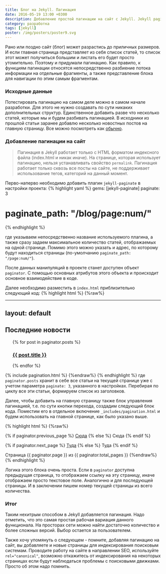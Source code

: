 ```yaml
---
title: Блог на Jekyll. Пагинация
date: 2016-05-19 13:00 +0300
description: Добавление простой пагинации на сайт с Jekyll. Jekyll pagination
category: разработка
tags: [jekyll]
poster: /img/posters/poster9.svg
---
```

Рано или поздно сайт (блог) может разрастись до приличных размеров. И если главная страница представляет из себя список статей, то список этот может получиться большим и листать его будет просто утомительно. Поэтому и придумали пагинацию. Как правило, к функциям пагинации относятся непосредственно разбиение потока информации на отдельные фрагменты, а также представление блока для навигации по этим самым фрагментам.

### Исходные данные

Потестировать пагинацию на самом деле можно в самом начале разработки. Для этого не нужно создавать по сути никаких дополнительных структур. Единственное добавить разве что несколько статей, которые мы и будем разбивать пагинацией.
В исходники из прошлой статьи заранее добавлю несколько новостных постов на главную страницу. Все можно посмотреть как [обычно](https://github.com/kiviok/jekyllcosmo/tree/master/7-pagination).

### Добавление пагинации на сайт

>Пагинация в Jekyll работает только с HTML форматом индексного файла (index.html и никак иначе). На странице, которая использует пагинацию, нельзя устанавливать свойство `permalink`. Пагинация работает только сквозь все посты на сайте, не поддерживает использование тегов, категорий на данный момент.

Перво-наперво необходимо добавить плагин `jekyll-paginate` в настройки проекта:
{% highlight yaml %}
gems: [jekyll-paginate]
paginate: 3
# paginate_path: "/blog/page:num/"
{% endhighlight %}

где указываем непосредственно название используемого плагина, а также сразу задаем максимальное количество статей, отображаемых на одной странице. Помимо этого можно указать и адрес, по которому будут находиться страницы (по-умолчанию `paginate_path: "/page:num/"`).

После данных манипуляций в проекте станет доступен объект `paginator`. С помощью основных атрибутов этого объекта и происходит основное взаимодействие в коде.

Далее необходимо разместить в `index.html` приблизительно следующий код:
{% highlight html %}
{%raw%}
<!-- index.html -->
---
layout: default
---
<h2>Последние новости</h2>
<ul>
  {% for post in paginator.posts %}
  <h3><a href="{{ post.url }}">{{ post.title }}</a></h3>
  {% endfor %}
</ul>

<!-- заранее также пропишем блок управления. О нем далее. -->
{% include pagination.html %}
{%endraw%}
{% endhighlight %}
где `paginator.posts` хранит в себе все статьи на текущей странице уже с учетом параметра `paginate: 3`, указанного в настройках. Перебирая по циклу все эти статьи, формируем список из заголовков.

Далее, чтобы добавить на главную страницу также блок управления пагинацией, т.е. по сути кнопки перехода, создадим следующий блок кода. Поместим его в отдельное включение `_includes/pagination.html` и будем использовать на главной странице, как было указано выше.

{% highlight html %}
{%raw%}
<div class="pagination">
  {% if paginator.previous_page %}
    <a href="{{ paginator.previous_page_path }}" class="previous">Сюда</a>
  {% else %}
    <span class="previous">Сюда</span>
  {% endif %}

  {% if paginator.next_page %}
    <a href="{{ paginator.next_page_path }}" class="next">Туда</a>
  {% else %}
    <span class="next ">Туда</span>
  {% endif %}
</div>
<span class="page_number ">Страница {{ paginator.page }} из {{ paginator.total_pages }}</span>
{%endraw%}
{% endhighlight %}

Логика этого блока очень проста. Если в `paginator` доступна предыдущая страница, то отображаем ссылку на эту страницу, иначе отображаем просто текстовое поле. Аналогично и для последующей страницы. И в заключении пишем номер текущей страницы из всего количества.

### Итог

Таким нехитрым способом в Jekyll добавляется пагинация. Надо отметить, что это самая простая рабочая вариация данного функционала. На просторах сети можно найти достаточно количество и более сложных версий. Выбор остается за пользователем.

Также хочу упомянуть о следующем - помните, добавляя пагинацию на сайт, вы добавляете и новые страницы для индексирования поисковым системам. Проводите работу на сайте в направлении SEO, используйте `rel="canonical"`, возможно откажитесь от индексирования на некоторых страницах если будут наблюдаться проблемы с поисковыми движками. Просто об этом надо помнить.
